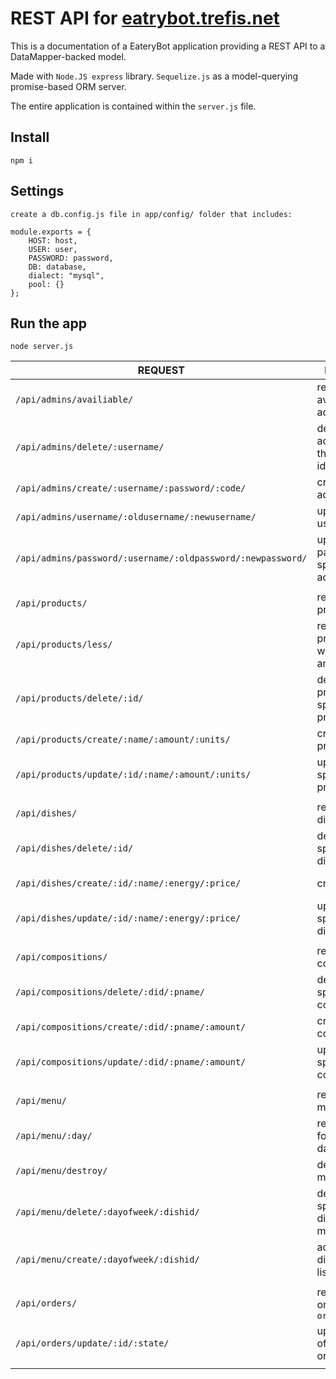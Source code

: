 # REST API for [eatrybot.trefis.net](@etztrefis/eaterybot.trefis.net.git)

This is a documentation of a EateryBot application providing a REST
API to a DataMapper-backed model.

Made with `Node.JS express` library. `Sequelize.js` as a model-querying promise-based ORM server.

The entire application is contained within the `server.js` file.

## Install

	npm i

## Settings

	create a db.config.js file in app/config/ folder that includes: 

	module.exports = {
		HOST: host,
		USER: user,
		PASSWORD: password,
		DB: database,
		dialect: "mysql",
		pool: {}
	};

## Run the app

	node server.js


| REQUEST     | MEANING        | REQUIREMENTS |
| ----------- | --------------- |--------------- |
| `/api/admins/availiable/`| retrive all availiable admins | authorization |
| `/api/admins/delete/:username/`| delete an admin with the specified id | authorization & sender |
| `/api/admins/create/:username/:password/:code/`| create an admin | authorization & sender |
| `/api/admins/username/:oldusername/:newusername/` | update username on | authorization & sender |specified admin
| `/api/admins/password/:username/:oldpassword/:newpassword/` | update password on specified admin | authorization & sender |
| | |
| `/api/products/` | retrive all products | authorization |
| `/api/products/less/`| retrive all products with =< 10 amount | authorization |
| `/api/products/delete/:id/`| delete product with specified product | authorization & sender |
| `/api/products/create/:name/:amount/:units/`| create a product | authorization & sender |
| `/api/products/update/:id/:name/:amount/:units/`| update specified product | authorization & sender |
| | |
| `/api/dishes/` | retrieve all dishes | authorization |
| `/api/dishes/delete/:id/` | delete specified dish | authorization & sender |
| `/api/dishes/create/:id/:name/:energy/:price/` | create a dish | authorization & sender |
| `/api/dishes/update/:id/:name/:energy/:price/` | update specified dish | authorization & sender |
| | |
| `/api/compositions/` | retrieve all compositions | authorization |
| `/api/compositions/delete/:did/:pname/` | delete specified composition | authorization & sender |
| `/api/compositions/create/:did/:pname/:amount/` | create a composition | authorization & sender |
| `/api/compositions/update/:did/:pname/:amount/` | update specified composition | authorization & sender |
| | |
| `/api/menu/` | retrive full menu list | authorization |
| `/api/menu/:day/` | retrive menu for specified day of week | authorization |
| `/api/menu/destroy/` | destroy full menu list | authorization & sender |
| `/api/menu/delete/:dayofweek/:dishid/` | delete specified dish from menu list | authorization & sender |
| `/api/menu/create/:dayofweek/:dishid/` | add a new dish in menu list | authorization & sender |
| | |
| `/api/orders/` | retrive all orders from `orders_logs` | authorization |
| `/api/orders/update/:id/:state/` | update state of specified order | authorization & sender |
| | |